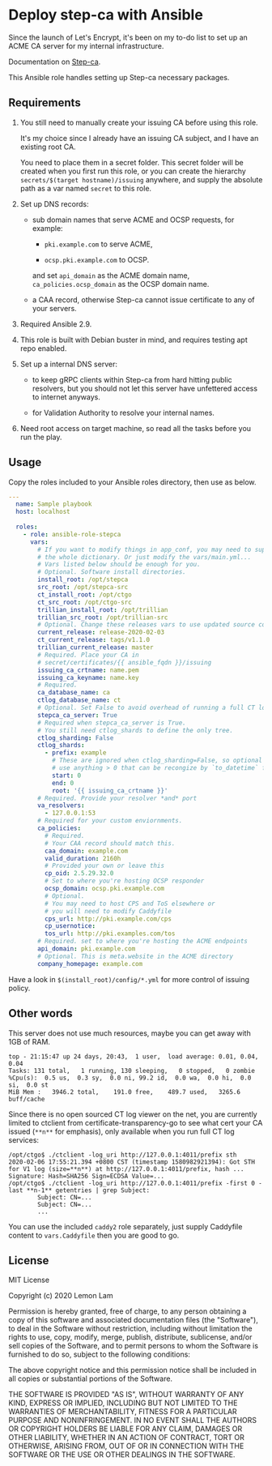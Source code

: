 # Deploy step-ca with Ansible

Since the launch of Let's Encrypt, it's been on my to-do list to set up an ACME CA server for my internal infrastructure.

Documentation on [Step-ca](https://github.com/smallstep/step-issuer/).

This Ansible role handles setting up Step-ca necessary packages.

## Requirements

1. You still need to manually create your issuing CA before using this role.

   It's my choice since I already have an issuing CA subject, and I have an existing root CA.

   You need to place them in a secret folder. This secret folder will be created when you first run this role, or you can create the hierarchy `secrets/$(target hostname)/issuing` anywhere, and supply the absolute path as a var named `secret` to this role.

2. Set up DNS records:

   - sub domain names that serve ACME and OCSP requests, for example:

     - `pki.example.com` to serve ACME,

     - `ocsp.pki.example.com` to OCSP.

     and set `api_domain` as the ACME domain name, `ca_policies.ocsp_domain` as the OCSP domain name.

   - a CAA record, otherwise Step-ca cannot issue certificate to any of your servers.

3. Required Ansible 2.9.

4. This role is built with Debian buster in mind, and requires testing apt repo enabled.

5. Set up a internal DNS server:

   - to keep gRPC clients within Step-ca from hard hitting public resolvers, but you should not let this server have unfettered access to internet anyways.

   - for Validation Authority to resolve your internal names.

6. Need root access on target machine, so read all the tasks before you run the play.

## Usage

Copy the roles included to your Ansible roles directory, then use as below.

``` yaml
---
  name: Sample playbook
  host: localhost
  
  roles:
    - role: ansible-role-stepca
      vars:
        # If you want to modify things in app_conf, you may need to supply
        # the whole dictionary. Or just modify the vars/main.yml...
        # Vars listed below should be enough for you.
        # Optional. Software install directories.
        install_root: /opt/stepca
        src_root: /opt/stepca-src
        ct_install_root: /opt/ctgo
        ct_src_root: /opt/ctgo-src
        trillian_install_root: /opt/trillian
        trillian_src_root: /opt/trillian-src
        # Optional. Change these releases vars to use updated source code
        current_release: release-2020-02-03
        ct_current_release: tags/v1.1.0
        trillian_current_release: master
        # Required. Place your CA in
        # secret/certificates/{{ ansible_fqdn }}/issuing
        issuing_ca_crtname: name.pem
        issuing_ca_keyname: name.key
        # Required.
        ca_database_name: ca
        ctlog_database_name: ct
        # Optional. Set False to avoid overhead of running a full CT log.
        stepca_ca_server: True
        # Required when stepca_ca_server is True.
        # You still need ctlog_shards to define the only tree.
        ctlog_sharding: False
        ctlog_shards:
          - prefix: example
            # These are ignored when ctlog_sharding=False, so optional
            # use anything > 0 that can be recongize by `to_datetime` filter
            start: 0
            end: 0
            root: '{{ issuing_ca_crtname }}'
        # Required. Provide your resolver *and* port
        va_resolvers:
          - 127.0.0.1:53
        # Required for your custom enviornments.
        ca_policies:
          # Required.
          # Your CAA record should match this.
          caa_domain: example.com
          valid_duration: 2160h
          # Provided your own or leave this
          cp_oid: 2.5.29.32.0
          # Set to where you're hosting OCSP responder
          ocsp_domain: ocsp.pki.example.com
          # Optional.
          # You may need to host CPS and ToS elsewhere or
          # you will need to modify Caddyfile
          cps_url: http://pki.example.com/cps
          cp_usernotice:
          tos_url: http://pki.examples.com/tos
        # Required. set to where you're hosting the ACME endpoints
        api_domain: pki.example.com
        # Optional. This is meta.website in the ACME directory
        company_homepage: example.com
```

Have a look in `$(install_root)/config/*.yml` for more control of issuing policy.

## Other words

This server does not use much resources, maybe you can get away with 1GB of RAM.

```
top - 21:15:47 up 24 days, 20:43,  1 user,  load average: 0.01, 0.04, 0.04
Tasks: 131 total,   1 running, 130 sleeping,   0 stopped,   0 zombie
%Cpu(s):  0.5 us,  0.3 sy,  0.0 ni, 99.2 id,  0.0 wa,  0.0 hi,  0.0 si,  0.0 st
MiB Mem :   3946.2 total,    191.0 free,    489.7 used,   3265.6 buff/cache
```

Since there is no open sourced CT log viewer on the net, you are currently limited to ctclient from certificate-transparency-go to see what cert your CA issued (`**n**` for emphasis), only available when you run full CT log services:

```
/opt/ctgo$ ./ctclient -log_uri http://127.0.0.1:4011/prefix sth
2020-02-06 17:55:21.394 +0800 CST (timestamp 1580982921394): Got STH for V1 log (size=**n**) at http://127.0.0.1:4011/prefix, hash ...
Signature: Hash=SHA256 Sign=ECDSA Value=...
/opt/ctgo$ ./ctclient -log_uri http://127.0.0.1:4011/prefix -first 0 -last **n-1** getentries | grep Subject:
        Subject: CN=...
        Subject: CN=...
        ...
```

You can use the included `caddy2` role separately, just supply Caddyfile content to `vars.Caddyfile` then you are good to go.

## License

MIT License

Copyright (c) 2020 Lemon Lam

Permission is hereby granted, free of charge, to any person obtaining a copy of this software and associated documentation files (the "Software"), to deal in the Software without restriction, including without limitation the rights to use, copy, modify, merge, publish, distribute, sublicense, and/or sell copies of the Software, and to permit persons to whom the Software is furnished to do so, subject to the following conditions:

The above copyright notice and this permission notice shall be included in all copies or substantial portions of the Software.

THE SOFTWARE IS PROVIDED "AS IS", WITHOUT WARRANTY OF ANY KIND, EXPRESS OR IMPLIED, INCLUDING BUT NOT LIMITED TO THE WARRANTIES OF MERCHANTABILITY, FITNESS FOR A PARTICULAR PURPOSE AND NONINFRINGEMENT. IN NO EVENT SHALL THE AUTHORS OR COPYRIGHT HOLDERS BE LIABLE FOR ANY CLAIM, DAMAGES OR OTHER LIABILITY, WHETHER IN AN ACTION OF CONTRACT, TORT OR OTHERWISE, ARISING FROM, OUT OF OR IN CONNECTION WITH THE SOFTWARE OR THE USE OR OTHER DEALINGS IN THE SOFTWARE.
